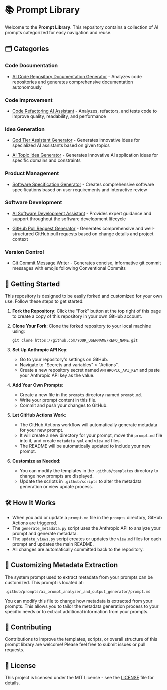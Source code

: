# 📚 Prompt Library

Welcome to the **Prompt Library**. This repository contains a collection of AI prompts categorized for easy navigation and reuse.

## 🗂️ Categories



### Code Documentation



- [AI Code Repository Documentation Generator](prompts/ai_code_repository_documentation_generator/view.md) - Analyzes code repositories and generates comprehensive documentation autonomously




### Code Improvement



- [Code Refactoring AI Assistant](prompts/code_refactoring_ai_assistant/view.md) - Analyzes, refactors, and tests code to improve quality, readability, and performance




### Idea Generation



- [God Tier Assistant Generator](prompts/god_tier_assistant_generator/view.md) - Generates innovative ideas for specialized AI assistants based on given topics


- [AI Topic Idea Generator](prompts/ai_topic_idea_generator/view.md) - Generates innovative AI application ideas for specific domains and constraints




### Product Management



- [Software Specification Generator](prompts/software_specification_generator/view.md) - Creates comprehensive software specifications based on user requirements and interactive review




### Software Development



- [AI Software Development Assistant](prompts/ai_software_development_assistant/view.md) - Provides expert guidance and support throughout the software development lifecycle


- [GitHub Pull Request Generator](prompts/github_pull_request_generator/view.md) - Generates comprehensive and well-structured GitHub pull requests based on change details and project context




### Version Control



- [Git Commit Message Writer](prompts/git_commit_message_writer/view.md) - Generates concise, informative git commit messages with emojis following Conventional Commits




## 🚀 Getting Started

This repository is designed to be easily forked and customized for your own use. Follow these steps to get started:

1. **Fork the Repository**: Click the "Fork" button at the top right of this page to create a copy of this repository in your own GitHub account.

2. **Clone Your Fork**: Clone the forked repository to your local machine using:

   ```
   git clone https://github.com/YOUR_USERNAME/REPO_NAME.git
   ```

3. **Set Up Anthropic API Key**:
   - Go to your repository's settings on GitHub.
   - Navigate to "Secrets and variables" > "Actions".
   - Create a new repository secret named `ANTHROPIC_API_KEY` and paste your Anthropic API key as the value.

4. **Add Your Own Prompts**:
   - Create a new file in the `prompts` directory named `prompt.md`.
   - Write your prompt content in this file.
   - Commit and push your changes to GitHub.

5. **Let GitHub Actions Work**:
   - The GitHub Actions workflow will automatically generate metadata for your new prompt.
   - It will create a new directory for your prompt, move the `prompt.md` file into it, and create `metadata.yml` and `view.md` files.
   - The README will be automatically updated to include your new prompt.

6. **Customize as Needed**:
   - You can modify the templates in the `.github/templates` directory to change how prompts are displayed.
   - Update the scripts in `.github/scripts` to alter the metadata generation or view update process.

## 🛠️ How It Works

- When you add or update a `prompt.md` file in the `prompts` directory, GitHub Actions are triggered.
- The `generate_metadata.py` script uses the Anthropic API to analyze your prompt and generate metadata.
- The `update_views.py` script creates or updates the `view.md` files for each prompt and updates the main README.
- All changes are automatically committed back to the repository.

## 🔧 Customizing Metadata Extraction

The system prompt used to extract metadata from your prompts can be customized. This prompt is located at:

```
.github/prompts/ai_prompt_analyzer_and_output_generator/prompt.md
```

You can modify this file to change how metadata is extracted from your prompts. This allows you to tailor the metadata generation process to your specific needs or to extract additional information from your prompts.

## 📝 Contributing

Contributions to improve the templates, scripts, or overall structure of this prompt library are welcome! Please feel free to submit issues or pull requests.

## 📄 License

This project is licensed under the MIT License - see the [LICENSE](LICENSE.md) file for details.